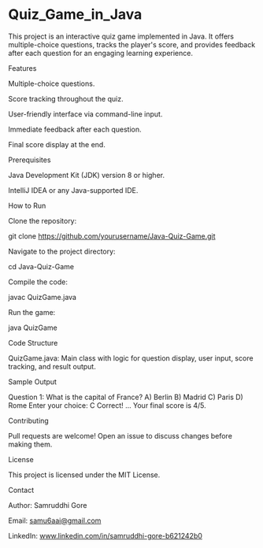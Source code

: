 # Quiz_Game_in_Java
This project is an interactive quiz game implemented in Java. It offers multiple-choice questions, tracks the player's score, and provides feedback after each question for an engaging learning experience.

Features

Multiple-choice questions.

Score tracking throughout the quiz.

User-friendly interface via command-line input.

Immediate feedback after each question.

Final score display at the end.

Prerequisites

Java Development Kit (JDK) version 8 or higher.

IntelliJ IDEA or any Java-supported IDE.

How to Run

Clone the repository:

git clone https://github.com/yourusername/Java-Quiz-Game.git

Navigate to the project directory:

cd Java-Quiz-Game

Compile the code:

javac QuizGame.java

Run the game:

java QuizGame

Code Structure

QuizGame.java: Main class with logic for question display, user input, score tracking, and result output.

Sample Output

Question 1: What is the capital of France?
A) Berlin
B) Madrid
C) Paris
D) Rome
Enter your choice: C
Correct!
...
Your final score is 4/5.

Contributing

Pull requests are welcome! Open an issue to discuss changes before making them.

License

This project is licensed under the MIT License.

Contact

Author: Samruddhi Gore

Email: samu6aai@gmail.com

LinkedIn: www.linkedin.com/in/samruddhi-gore-b621242b0
